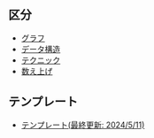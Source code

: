 ## 区分
- <a href = "type/graph.md">グラフ</a>
- <a href = "type/structure.md">データ構造</a>
- <a href = "type/technique.md">テクニック</a>
- <a href = "type/count.md">数え上げ</a>

## テンプレート
- <a href = "tpl.cpp"> テンプレート(最終更新: 2024/5/11) </a>
